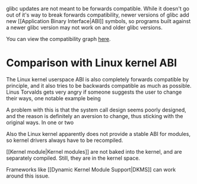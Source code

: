 glibc updates are not meant to be forwards compatible. While it doesn't go out of it's way to break forwards compatibility, newer versions of glibc add new [[Application Binary Interface|ABI]] symbols, so programs built against a newer glibc version may not work on and older glibc versions.

You can view the compatibility graph [here](https://abi-laboratory.pro/?view=timeline&l=glibc).
# Comparison with Linux kernel ABI
The Linux kernel userspace ABI is also completely forwards compatible by principle, and it also tries to be backwards compatible as much as possible. Linus Torvalds gets very angry if someone suggests the user to change their ways, one notable example being 

A problem with this is that the system call design seems poorly designed, and the reason is definitely an aversion to change, thus sticking with the original ways. In one or two 

Also the Linux kernel apparently does not provide a stable ABI for modules, so kernel drivers always have to be recompiled.

[[Kernel module|Kernel modules]] are not baked into the kernel, and are separately compiled. Still, they are in the kernel space. 

Frameworks like [[Dynamic Kernel Module Support|DKMS]] can work around this issue.